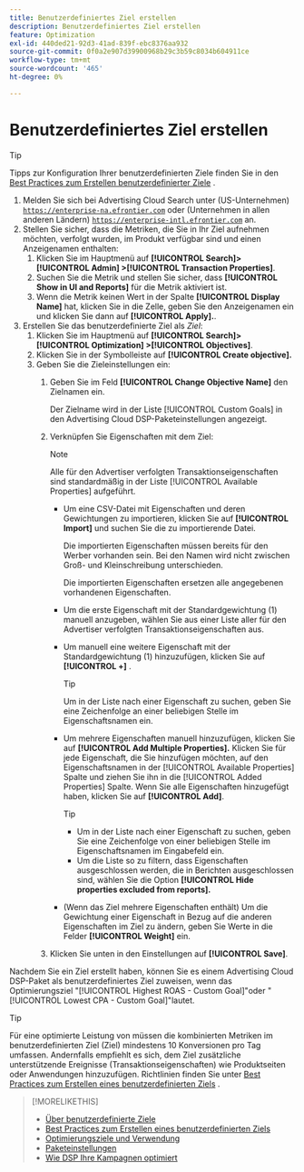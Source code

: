 ```yaml
---
title: Benutzerdefiniertes Ziel erstellen
description: Benutzerdefiniertes Ziel erstellen
feature: Optimization
exl-id: 440ded21-92d3-41ad-839f-ebc8376aa932
source-git-commit: 0f0a2e907d39900968b29c3b59c8034b604911ce
workflow-type: tm+mt
source-wordcount: '465'
ht-degree: 0%

---
```


# Benutzerdefiniertes Ziel erstellen

>[!TIP]
>
>Tipps zur Konfiguration Ihrer benutzerdefinierten Ziele finden Sie in den [Best Practices zum Erstellen benutzerdefinierter Ziele](custom-goal-best-practices.md) .

1. Melden Sie sich bei Advertising Cloud Search unter (US-Unternehmen) [`https://enterprise-na.efrontier.com`](https://enterprise-na.efrontier.com) oder (Unternehmen in allen anderen Ländern) [`https://enterprise-intl.efrontier.com`](https://enterprise-intl.efrontier.com) an.
1. Stellen Sie sicher, dass die Metriken, die Sie in Ihr Ziel aufnehmen möchten, verfolgt wurden, im Produkt verfügbar sind und einen Anzeigenamen enthalten:
   1. Klicken Sie im Hauptmenü auf **[!UICONTROL Search]> [!UICONTROL Admin] >[!UICONTROL Transaction Properties]**.
   1. Suchen Sie die Metrik und stellen Sie sicher, dass **[!UICONTROL Show in UI and Reports]** für die Metrik aktiviert ist.
   1. Wenn die Metrik keinen Wert in der Spalte **[!UICONTROL Display Name]** hat, klicken Sie in die Zelle, geben Sie den Anzeigenamen ein und klicken Sie dann auf **[!UICONTROL Apply].**.
1. Erstellen Sie das benutzerdefinierte Ziel als *Ziel*:
   1. Klicken Sie im Hauptmenü auf **[!UICONTROL Search]> [!UICONTROL Optimization] >[!UICONTROL Objectives]**.
   1. Klicken Sie in der Symbolleiste auf **[!UICONTROL Create objective].**
   1. Geben Sie die Zieleinstellungen ein:
      1. Geben Sie im Feld **[!UICONTROL Change Objective Name]** den Zielnamen ein.

         Der Zielname wird in der Liste [!UICONTROL Custom Goals] in den Advertising Cloud DSP-Paketeinstellungen angezeigt.

      1. Verknüpfen Sie Eigenschaften mit dem Ziel:

         >[!NOTE]
         >
         > Alle für den Advertiser verfolgten Transaktionseigenschaften sind standardmäßig in der Liste [!UICONTROL Available Properties] aufgeführt.

         * Um eine CSV-Datei mit Eigenschaften und deren Gewichtungen zu importieren, klicken Sie auf **[!UICONTROL Import]** und suchen Sie die zu importierende Datei.

            Die importierten Eigenschaften müssen bereits für den Werber vorhanden sein. Bei den Namen wird nicht zwischen Groß- und Kleinschreibung unterschieden.

            Die importierten Eigenschaften ersetzen alle angegebenen vorhandenen Eigenschaften.

         * Um die erste Eigenschaft mit der Standardgewichtung (1) manuell anzugeben, wählen Sie aus einer Liste aller für den Advertiser verfolgten Transaktionseigenschaften aus.

         * Um manuell eine weitere Eigenschaft mit der Standardgewichtung (1) hinzuzufügen, klicken Sie auf **[!UICONTROL +]** .

            >[!TIP]
            >
            > Um in der Liste nach einer Eigenschaft zu suchen, geben Sie eine Zeichenfolge an einer beliebigen Stelle im Eigenschaftsnamen ein.

         * Um mehrere Eigenschaften manuell hinzuzufügen, klicken Sie auf **[!UICONTROL Add Multiple Properties].** Klicken Sie für jede Eigenschaft, die Sie hinzufügen möchten, auf den Eigenschaftsnamen in der  [!UICONTROL Available Properties] Spalte und ziehen Sie ihn in die  [!UICONTROL Added Properties] Spalte. Wenn Sie alle Eigenschaften hinzugefügt haben, klicken Sie auf **[!UICONTROL Add]**.

            >[!TIP]
            >
            >* Um in der Liste nach einer Eigenschaft zu suchen, geben Sie eine Zeichenfolge von einer beliebigen Stelle im Eigenschaftsnamen im Eingabefeld ein.
            >* Um die Liste so zu filtern, dass Eigenschaften ausgeschlossen werden, die in Berichten ausgeschlossen sind, wählen Sie die Option **[!UICONTROL Hide properties excluded from reports].**


         * (Wenn das Ziel mehrere Eigenschaften enthält) Um die Gewichtung einer Eigenschaft in Bezug auf die anderen Eigenschaften im Ziel zu ändern, geben Sie Werte in die Felder **[!UICONTROL Weight]** ein.
      1. Klicken Sie unten in den Einstellungen auf **[!UICONTROL Save]**.


Nachdem Sie ein Ziel erstellt haben, können Sie es einem Advertising Cloud DSP-Paket als benutzerdefiniertes Ziel zuweisen, wenn das Optimierungsziel &quot;[!UICONTROL Highest ROAS - Custom Goal]&quot;oder &quot;[!UICONTROL Lowest CPA - Custom Goal]&quot;lautet.

>[!TIP]
>
>Für eine optimierte Leistung von <!-- optimum? Or optimization won't happen at all w/out it? -->müssen die kombinierten Metriken im benutzerdefinierten Ziel (Ziel) mindestens 10 Konversionen pro Tag umfassen. Andernfalls empfiehlt es sich, dem Ziel zusätzliche unterstützende Ereignisse (Transaktionseigenschaften) wie Produktseiten oder Anwendungen hinzuzufügen. Richtlinien finden Sie unter [Best Practices zum Erstellen eines benutzerdefinierten Ziels](custom-goal-best-practices.md) .

>[!MORELIKETHIS]
>
>* [Über benutzerdefinierte Ziele](custom-goal-about.md)
>* [Best Practices zum Erstellen eines benutzerdefinierten Ziels](custom-goal-best-practices.md)
>* [Optimierungsziele und Verwendung](optimization-goals.md)
>* [Paketeinstellungen](/help/dsp/campaign-management/packages/package-settings.md)
> * [Wie DSP Ihre Kampagnen optimiert](optimization-how-dsp-optimizes-campaigns.md)

